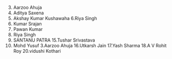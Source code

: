 3. Aarzoo Ahuja
4. Aditya Saxena
5. Akshay Kumar Kushawaha
6.Riya Singh
6. Kumar Srajan
7. Pawan Kumar
8. Riya Singh
9. SANTANU PATRA
15.Tushar Srivastava
10. Mohd Yusuf
3.Aarzoo Ahuja
16.Utkarsh Jain
17.Yash Sharma
18.A V Rohit Roy
20.vidushi Kothari
